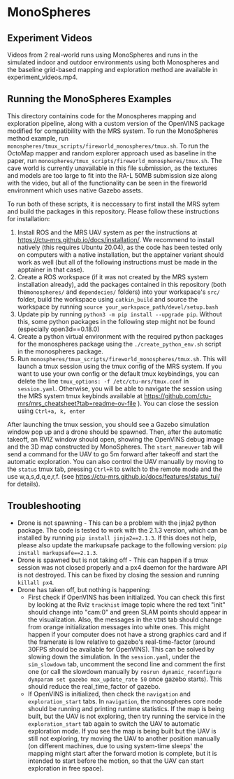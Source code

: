 # MonoSpheres
## Experiment Videos
Videos from 2 real-world runs using MonoSpheres and runs in the simulated indoor and outdoor environments using both Monospheres and the baseline grid-based mapping and exploration method are available in experiment_videos.mp4. 

## Running the MonoSpheres Examples
This directory containins code for the Monospheres mapping and exploration pipeline, along with a custom version of the OpenVINS package modified for compatibility with the MRS system.
To run the MonoSpheres method example, run `monospheres/tmux_scripts/fireworld_monospheres/tmux.sh`. To run the OctoMap mapper and random explorer approach used as baseline in the paper, run `monospheres/tmux_scripts/fireworld_monospheres/tmux.sh`. The cave world is currently unavailable in this file submission, as the textures and models are too large to fit into the RA-L 50MB submission size along with the video, but all of the functionality can be seen in the fireworld environment which uses native Gazebo assets.

To run both of these scripts, it is neccessary to first install the MRS sytem and build the packages in this repository. Please follow these instructions for installation:

1) Install ROS and the MRS UAV system as per the instructions at https://ctu-mrs.github.io/docs/installation/. We recommend to install natively (this requires Ubuntu 20.04), as the code has been tested only on computers with a native installation, but the apptainer variant should work as well (but all of the following instructions must be made in the apptainer in that case).
2) Create a ROS workspace (if it was not created by the MRS system installation already), add the packages contained in this repository (both the`monospheres/` and `dependecies/` folders) into your workspace's `src/` folder, build the workspace using `catkin_build` and source the workspace by running `source your_workspace_path/devel/setup.bash`
3) Update pip by running `python3 -m pip install --upgrade pip`. Without this, some python packages in the following step might not be found (especially open3d==0.18.0)
4) Create a python virtual environment with the required python packages for the monospheres package using the `./create_python_env.sh` script in the monospheres package.
5) Run `monospheres/tmux_scripts/fireworld_monospheres/tmux.sh`. This will launch a tmux session using the tmux config of the MRS system. If you want to use your own config or the default tmux keybindings, you can delete the line `tmux_options: -f /etc/ctu-mrs/tmux.conf` in `session.yaml`. Otherwise, you will be able to navigate the session using the MRS system tmux keybinds available at https://github.com/ctu-mrs/mrs_cheatsheet?tab=readme-ov-file ). You can close the session using `Ctrl+a, k, enter`

After launching the tmux session, you should see a Gazebo simulation window pop up and a drone should be spawned. Then, after the automatic takeoff, an RVIZ window should open, showing the OpenVINS debug image and the 3D map constructed by MonoSpheres. The `start_maneuver` tab will send a command for the UAV to go 5m forward after takeoff and start the automatic exploration. You can also control the UAV manually by moving to the `status` tmux tab, pressing `Ctrl+R` to switch to the remote mode and the use w,a,s,d,q,e,r,f.  (see https://ctu-mrs.github.io/docs/features/status_tui/ for details). 


## Troubleshooting
- Drone is not spawning - This can be a problem with the jinja2 python package. The code is tested to work with the 2.1.3 version, which can be installed by running `pip install jinja2==2.1.3`. If this does not help, please also update the markupsafe package to the following version: `pip install markupsafe==2.1.3`.
- Drone is spawned but is not taking off - This can happen if a tmux session was not closed properly and a px4 daemon for the hardware API is not destroyed. This can be fixed by closing the session and running `killall px4`.
- Drone has taken off, but nothing is happening:
  - First check if OpenVINS has been initialized. You can check this first by looking at the Rviz `trackhist` image topic where the red text "init" should change into "cam:0" and green SLAM points should appear in the visualization. Also, the messages in the `VINS` tab should change from orange initialization messages into white ones. This might happen if your computer does not have a strong graphics card and if the framerate is low relative to gazebo's real-time-factor (around 30FPS should be available for OpenVINS). This can be solved by slowing down the simulation. In the `session.yaml`, under the `sim_slowdown` tab, uncomment the second line and comment the first one (or call the slowdown manually by `rosrun dynamic_reconfigure dynparam set gazebo max_update_rate 50` once gazebo starts). This should reduce the real_time_factor of gazebo.
  - If OpenVINS is initialized, then check the `navigation` and `exploration_start` tabs. In `navigation`, the monospheres core node should be running and printing runtime statistics. If the map is being built, but the UAV is not exploring, then try running the service in the `exploration_start` tab again to switch the UAV to automatic exploration mode. If you see the map is being built but the UAV is still not exploring, try moving the UAV to another position manually (on different machines, due to using system-time sleeps' the mapping might start after the forward motion is complete, but it is intended to start before the motion, so that the UAV can start exploration in free space). 
